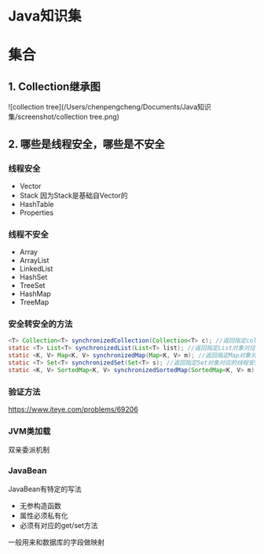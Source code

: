 # Java知识集

# 集合

## 1. Collection继承图

![collection tree](/Users/chenpengcheng/Documents/Java知识集/screenshot/collection tree.png)

## 2. 哪些是线程安全，哪些是不安全

### 线程安全

- Vector
- Stack 因为Stack是基础自Vector的 
- HashTable
- Properties

### 线程不安全

- Array
- ArrayList
- LinkedList
- HashSet
- TreeSet
- HashMap
- TreeMap

### 安全转安全的方法

```java
<T> Collection<T> synchronizedCollection(Collection<T> c); //返回指定collection 对应的线程安全的collection。
static <T> List<T> synchronizedList(List<T> list); //返回指定List对象对应的线程安全的List 对象。
static <K, V> Map<K, V> synchronizedMap(Map<K, V> m); //返回指定Map对象对应的线程安全的Map对象。
static <T> Set<T> synchronizedSet(Set<T> s); //返回指定Set对象对应的线程安全的Set对象。
static <K, V> SortedMap<K, V> synchronizedSortedMap(SortedMap<K, V> m); //返回指定SortedMap对象对应的线程安全的SortedMap对象。
```

### 验证方法

https://www.iteye.com/problems/69206

### JVM类加载
双亲委派机制

### JavaBean
JavaBean有特定的写法
   * 无参构造函数
   * 属性必须私有化
   * 必须有对应的get/set方法
  
一般用来和数据库的字段做映射
